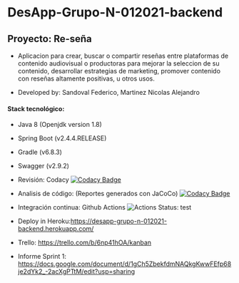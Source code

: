 # DesApp-Grupo-N-012021-backend

## Proyecto: Re-seña

* Aplicacion para crear, buscar o compartir reseñas entre plataformas de contenido audiovisual o productoras para mejorar la seleccion de su contenido, desarrollar estrategias de marketing, promover contenido con reseñas altamente positivas, u otros usos. 

* Developed by: Sandoval Federico, Martinez Nicolas Alejandro


#### Stack tecnológico:

* Java 8 (Openjdk version 1.8)

* Spring Boot (v2.4.4.RELEASE)

* Gradle  (v6.8.3)

* Swagger (v2.9.2) 

* Revisión: Codacy  [![Codacy Badge](https://app.codacy.com/project/badge/Grade/5e5da223760d4e018b74dbde7a7e08db)](https://www.codacy.com/gh/nicolasmartinez0510/DesApp-Grupo-N-012021-backend/dashboard?utm_source=github.com&amp;utm_medium=referral&amp;utm_content=nicolasmartinez0510/DesApp-Grupo-N-012021-backend&amp;utm_campaign=Badge_Grade)

* Analisis de código: (Reportes generados con JaCoCo) [![Codacy Badge](https://app.codacy.com/project/badge/Coverage/5e5da223760d4e018b74dbde7a7e08db)](https://www.codacy.com/gh/nicolasmartinez0510/DesApp-Grupo-N-012021-backend/dashboard?utm_source=github.com&utm_medium=referral&utm_content=nicolasmartinez0510/DesApp-Grupo-N-012021-backend&utm_campaign=Badge_Coverage)


* Integración continua:  Github Actions ![Actions Status: test](https://github.com/nicolasmartinez0510/DesApp-Grupo-N-012021-backend/workflows/Resenia%20CI/badge.svg)

* Deploy in Heroku:https://desapp-grupo-n-012021-backend.herokuapp.com/

* Trello: https://trello.com/b/6np41hOA/kanban

* Informe Sprint 1: https://docs.google.com/document/d/1gCh5ZbekfdmNAQkgKwwFEfp68je2dYk2_-2acXgPTtM/edit?usp=sharing



